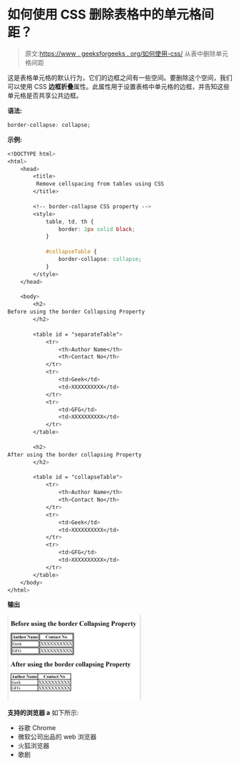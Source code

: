 # 如何使用 CSS 删除表格中的单元格间距？

> 原文:[https://www . geeksforgeeks . org/如何使用-css/](https://www.geeksforgeeks.org/how-to-remove-cellspacing-from-tables-using-css/) 从表中删除单元格间距

这是表格单元格的默认行为，它们的边框之间有一些空间。要删除这个空间，我们可以使用 CSS **边框折叠**属性。此属性用于设置表格中单元格的边框，并告知这些单元格是否共享公共边框。

**语法:**

```css
border-collapse: collapse; 
```

**示例:**

```css
<!DOCTYPE html> 
<html> 
    <head> 
        <title> 
         Remove cellspacing from tables using CSS
        </title> 

        <!-- border-collapse CSS property -->
        <style> 
            table, td, th { 
                border: 2px solid black; 
            } 

            #collapseTable { 
                border-collapse: collapse; 
            } 
        </style> 
    </head> 

    <body> 
        <h2> 
Before using the border Collapsing Property
        </h2> 

        <table id = "separateTable"> 
            <tr> 
                <th>Author Name</th> 
                <th>Contact No</th> 
            </tr> 
            <tr> 
                <td>Geek</td> 
                <td>XXXXXXXXXX</td> 
            </tr> 
            <tr> 
                <td>GFG</td> 
                <td>XXXXXXXXXX</td> 
            </tr> 
        </table> 

        <h2> 
After using the border collapsing Property
        </h2> 

        <table id = "collapseTable"> 
            <tr> 
                <th>Author Name</th> 
                <th>Contact No</th> 
            </tr> 
            <tr> 
                <td>Geek</td> 
                <td>XXXXXXXXXX</td> 
            </tr> 
            <tr> 
                <td>GFG</td> 
                <td>XXXXXXXXXX</td> 
            </tr> 
        </table> 
    </body> 
</html>
```

**输出**

![](img/2178801f7cf9b1153edf048dcdf8545b.png)

**支持的浏览器 a** 如下所示:

*   谷歌 Chrome
*   微软公司出品的 web 浏览器
*   火狐浏览器
*   歌剧